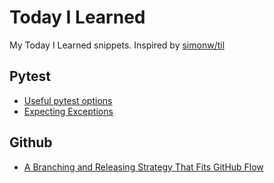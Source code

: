 # Today I Learned

My Today I Learned snippets. Inspired by [simonw/til](https://github.com/simonw/til)

## Pytest
- [Useful pytest options](https://github.com/10zinten/til/blob/master/pytest/01_useful-options.md)
- [Expecting Exceptions](https://github.com/10zinten/til/blob/master/pytest/02_expecting-exceptions.md)

## Github
- [A Branching and Releasing Strategy That Fits GitHub Flow](https://github.com/10zinten/til/blob/master/github/01_branching.md)
